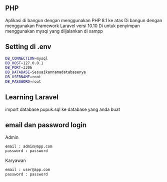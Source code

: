 ## PHP

Aplikasi di bangun dengan menggunakan PHP 8.1 ke atas
Di bangun dengan menggunakan Framework Laravel versi 10.10
Di untuk penyimpan menggunakan mysqi yang diljalankan di xampp

## Setting di .env
```bash
DB_CONNECTION=mysql
DB_HOST=127.0.0.1
DB_PORT=3306
DB_DATABASE=Sesuaikannamadatabasenya
DB_USERNAME=root
DB_PASSWORD=root
```
## Learning Laravel

import database pupuk.sql ke database yang anda buat


## email dan password login
Admin
```bash
email : admin@app.com
password : password
```
Karyawan
```bash
email : user@app.com
password : password
```
